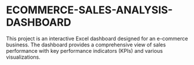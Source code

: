 # ECOMMERCE-SALES-ANALYSIS-DASHBOARD
This project is an interactive Excel dashboard designed for an e-commerce business. The dashboard provides a comprehensive view of sales performance with key performance indicators (KPIs) and various visualizations.
